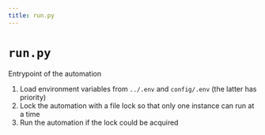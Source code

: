```yaml
---
title: run.py
---
```


# `run.py`
Entrypoint of the automation
1. Load environment variables from `../.env` and `config/.env` (the latter has priority)
2. Lock the automation with a file lock so that only one instance can run at a time
3. Run the automation if the lock could be acquired